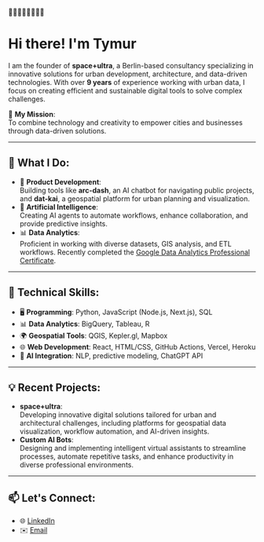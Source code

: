 👋👋👋👋👋👋👋👋
# Hi there! I'm Tymur

I am the founder of **space+ultra**, a Berlin-based consultancy specializing in innovative solutions for urban development, architecture, and data-driven technologies. With over **9 years** of experience working with urban data, I focus on creating efficient and sustainable digital tools to solve complex challenges.

🌟 **My Mission**:  
To combine technology and creativity to empower cities and businesses through data-driven solutions.

---

## 💼 What I Do:
- 🚀 **Product Development**:  
  Building tools like **arc-dash**, an AI chatbot for navigating public projects, and **dat-kai**, a geospatial platform for urban planning and visualization.
- 🤖 **Artificial Intelligence**:  
  Creating AI agents to automate workflows, enhance collaboration, and provide predictive insights.
- 📊 **Data Analytics**:  
  Proficient in working with diverse datasets, GIS analysis, and ETL workflows. Recently completed the [Google Data Analytics Professional Certificate](https://www.coursera.org/professional-certificates/google-data-analytics).

---

## 🚀 Technical Skills:
- 🖥️ **Programming**: Python, JavaScript (Node.js, Next.js), SQL
- 📊 **Data Analytics**: BigQuery, Tableau, R
- 🌍 **Geospatial Tools**: QGIS, Kepler.gl, Mapbox
- 🌐 **Web Development**: React, HTML/CSS, GitHub Actions, Vercel, Heroku
- 🤖 **AI Integration**: NLP, predictive modeling, ChatGPT API

---

## 💡 Recent Projects:
- **space+ultra**:  
  Developing innovative digital solutions tailored for urban and architectural challenges, including platforms for geospatial data visualization, workflow automation, and AI-driven insights.
- **Custom AI Bots**:  
  Designing and implementing intelligent virtual assistants to streamline processes, automate repetitive tasks, and enhance productivity in diverse professional environments.

---

## 📫 Let's Connect:
- 🌐 [LinkedIn](https://www.linkedin.com/in/ttsch)  
- ✉️ [Email](mailto:info@spaceplusultra.com)
